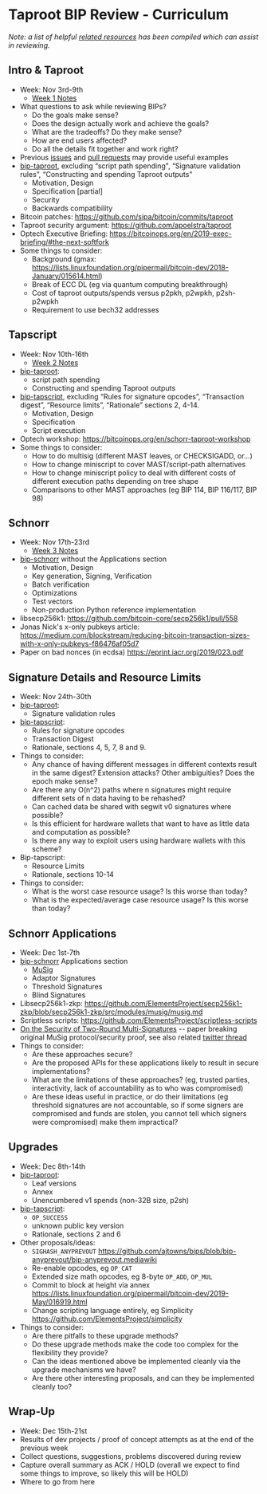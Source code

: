 # Taproot BIP Review - Curriculum

_Note: a list of helpful [related resources](Resources.md) has been compiled
which can assist in reviewing._

## Intro & Taproot

* Week: Nov 3rd-9th
  * [Week 1 Notes](week-1.md)
* What questions to ask while reviewing BIPs?
  * Do the goals make sense?
  * Does the design actually work and achieve the goals?
  * What are the tradeoffs? Do they make sense?
  * How are end users affected?
  * Do all the details fit together and work right?
* Previous [issues](https://github.com/sipa/bips/issues?q=is%3Aissue) and [pull requests](https://github.com/sipa/bips/pulls?q=is%3Apr) may provide useful examples
* [bip-taproot][TR], excluding “script path spending", “Signature validation rules”, “Constructing and spending Taproot outputs”
  * Motivation, Design
  * Specification [partial]
  * Security
  * Backwards compatibility
* Bitcoin patches: https://github.com/sipa/bitcoin/commits/taproot
* Taproot security argument: https://github.com/apoelstra/taproot
* Optech Executive Briefing: https://bitcoinops.org/en/2019-exec-briefing/#the-next-softfork
* Some things to consider:
  * Background (gmax: https://lists.linuxfoundation.org/pipermail/bitcoin-dev/2018-January/015614.html)
  * Break of ECC DL (eg via quantum computing breakthrough)
  * Cost of taproot outputs/spends versus p2pkh, p2wpkh, p2sh-p2wpkh
  * Requirement to use bech32 addresses

## Tapscript

* Week: Nov 10th-16th
  * [Week 2 Notes](week-2.md)
* [bip-taproot][TR]:
  * script path spending
  * Constructing and spending Taproot outputs
* [bip-tapscript][TS], excluding “Rules for signature opcodes”, “Transaction digest”, “Resource limits”, “Rationale” sections 2, 4-14.
  * Motivation, Design
  * Specification
  * Script execution
* Optech workshop: https://bitcoinops.org/en/schorr-taproot-workshop
* Some things to consider:
  * How to do multisig (different MAST leaves, or CHECKSIGADD, or…)
  * How to change miniscript to cover MAST/script-path alternatives
  * How to change miniscript policy to deal with different costs of different execution paths depending on tree shape
  * Comparisons to other MAST approaches (eg BIP 114, BIP 116/117, BIP 98)

## Schnorr

* Week: Nov 17th-23rd
  * [Week 3 Notes](week-3.md)
* [bip-schnorr][SCH] without the Applications section
  * Motivation, Design
  * Key generation, Signing, Verification
  * Batch verification
  * Optimizations
  * Test vectors
  * Non-production Python reference implementation
* libsecp256k1: https://github.com/bitcoin-core/secp256k1/pull/558
* Jonas Nick's x-only pubkeys article: https://medium.com/blockstream/reducing-bitcoin-transaction-sizes-with-x-only-pubkeys-f86476af05d7
* Paper on bad nonces (in ecdsa) https://eprint.iacr.org/2019/023.pdf

## Signature Details and Resource Limits

* Week: Nov 24th-30th
* [bip-taproot][TR]:
  * Signature validation rules
* [bip-tapscript][TS]:
  * Rules for signature opcodes
  * Transaction Digest
  * Rationale, sections 4, 5, 7, 8 and 9.
* Things to consider:
  * Any chance of having different messages in different contexts result in the same digest? Extension attacks? Other ambiguities? Does the epoch make sense?
  * Are there any O(n^2) paths where n signatures might require different sets of n data having to be rehashed?
  * Can cached data be shared with segwit v0 signatures where possible?
  * Is this efficient for hardware wallets that want to have as little data and computation as possible?
  * Is there any way to exploit users using hardware wallets with this scheme?
* Bip-tapscript:
  * Resource Limits
  * Rationale, sections 10-14
* Things to consider:
  * What is the worst case resource usage? Is this worse than today?
  * What is the expected/average case resource usage? Is this worse than today?

## Schnorr Applications

* Week: Dec 1st-7th
* [bip-schnorr][SCH] Applications section
  * [MuSig](https://blockstream.com/2019/02/18/en-musig-a-new-multisignature-standard/)
  * Adaptor Signatures
  * Threshold Signatures
  * Blind Signatures
* Libsecp256k1-zkp: https://github.com/ElementsProject/secp256k1-zkp/blob/secp256k1-zkp/src/modules/musig/musig.md
* Scriptless scripts: https://github.com/ElementsProject/scriptless-scripts
* [On the Security of Two-Round Multi-Signatures](https://eprint.iacr.org/2018/417.pdf) -- paper breaking original MuSig protocol/security proof, see also related [twitter thread](https://twitter.com/pwuille/status/1015317105116188672)
* Things to consider:
  * Are these approaches secure?
  * Are the proposed APIs for these applications likely to result in secure implementations?
  * What are the limitations of these approaches? (eg, trusted parties, interactivity, lack of accountability as to who was compromised)
  * Are these ideas useful in practice, or do their limitations (eg threshold signatures are not accountable, so if some signers are compromised and funds are stolen, you cannot tell which signers were compromised) make them impractical?

## Upgrades

* Week: Dec 8th-14th
* [bip-taproot][TR]:
  * Leaf versions
  * Annex
  * Unencumbered v1 spends (non-32B size, p2sh)
* [bip-tapscript][TS]:
  * `OP_SUCCESS`
  * unknown public key version
  * Rationale, sections 2 and 6
* Other proposals/ideas:
  * `SIGHASH_ANYPREVOUT` https://github.com/ajtowns/bips/blob/bip-anyprevout/bip-anyprevout.mediawiki
  * Re-enable opcodes, eg `OP_CAT`
  * Extended size math opcodes, eg 8-byte `OP_ADD`, `OP_MUL`
  * Commit to block at height via annex https://lists.linuxfoundation.org/pipermail/bitcoin-dev/2019-May/016919.html
  * Change scripting language entirely, eg Simplicity https://github.com/ElementsProject/simplicity
* Things to consider:
  * Are there pitfalls to these upgrade methods?
  * Do these upgrade methods make the code too complex for the flexibility they provide?
  * Can the ideas mentioned above be implemented cleanly via the upgrade mechanisms we have?
  * Are there other interesting proposals, and can they be implemented cleanly too?

## Wrap-Up

* Week: Dec 15th-21st
* Results of dev projects / proof of concept attempts as at the end of the previous week
* Collect questions, suggestions, problems discovered during review
* Capture overall summary as ACK / HOLD (overall we expect to find some things to improve, so likely this will be HOLD)
* Where to go from here


[TR]: https://github.com/sipa/bips/blob/bip-schnorr/bip-taproot.mediawiki
[TS]: https://github.com/sipa/bips/blob/bip-schnorr/bip-tapscript.mediawiki
[SCH]: https://github.com/sipa/bips/blob/bip-schnorr/bip-schnorr.mediawiki

